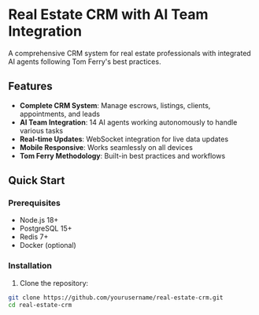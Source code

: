 # Real Estate CRM with AI Team Integration

A comprehensive CRM system for real estate professionals with integrated AI agents following Tom Ferry's best practices.

## Features

- **Complete CRM System**: Manage escrows, listings, clients, appointments, and leads
- **AI Team Integration**: 14 AI agents working autonomously to handle various tasks
- **Real-time Updates**: WebSocket integration for live data updates
- **Mobile Responsive**: Works seamlessly on all devices
- **Tom Ferry Methodology**: Built-in best practices and workflows

## Quick Start

### Prerequisites
- Node.js 18+
- PostgreSQL 15+
- Redis 7+
- Docker (optional)

### Installation

1. Clone the repository:
```bash
git clone https://github.com/yourusername/real-estate-crm.git
cd real-estate-crm